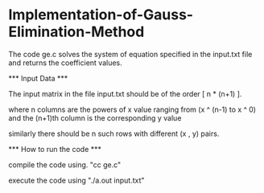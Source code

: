 # Implementation-of-Gauss-Elimination-Method

The code ge.c solves the system of equation specified in the input.txt file and returns the coefficient values. 

*** Input Data ***

The input matrix in the file input.txt should be of the order [ n * (n+1) ]. 

where n columns are the powers of x value ranging from (x ^ (n-1) to x ^ 0)  and the (n+1)th column is the corresponding y value

similarly there should be n such rows with different (x , y) pairs.

*** How to run the code ***

compile the code using. "cc ge.c"

execute the code using "./a.out input.txt"
